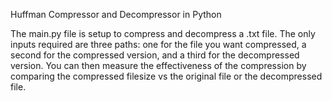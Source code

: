 Huffman Compressor and Decompressor in Python

The main.py file is setup to compress and decompress a .txt file. 
The only inputs required are three paths: one for the file you want compressed, a second for the compressed version, and a third for the decompressed version.
You can then measure the effectiveness of the compression by comparing the compressed filesize vs the original file or the decompressed file.
